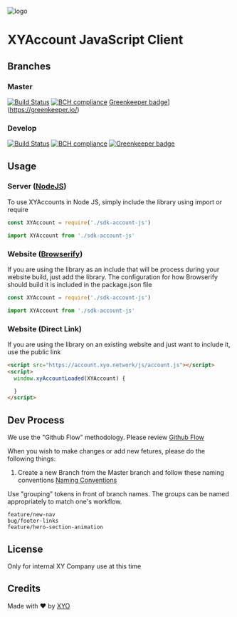 [logo]: https://www.xy.company/img/home/logo_xy.png "XYAccount"

![logo]

# XYAccount JavaScript Client

## Branches

### Master

[![Build Status](https://travis-ci.com/XYOracleNetwork/sdk-account-js.svg?token=A85R2pDnngMDyWoqeLUG&branch=master)](https://travis-ci.com/XYOracleNetwork/sdk-account-js)
[![BCH compliance](https://bettercodehub.com/edge/badge/XYOracleNetwork/sdk-account-js?branch=master&token=da3517ea47ce1e5d4a215cde849d5a3db2147265)](https://bettercodehub.com/results/XYOracleNetwork/sdk-account-js)
[Greenkeeper badge](https://badges.greenkeeper.io/XYOracleNetwork/sdk-account-js.svg)](https://greenkeeper.io/)

### Develop

[![Build Status](https://travis-ci.com/XYOracleNetwork/sdk-account-js.svg?token=A85R2pDnngMDyWoqeLUG&branch=develop)](https://travis-ci.com/XYOracleNetwork/sdk-account-js)
[![BCH compliance](https://bettercodehub.com/edge/badge/XYOracleNetwork/sdk-account-js?branch=develop&token=da3517ea47ce1e5d4a215cde849d5a3db2147265)](https://bettercodehub.com/results/XYOracleNetwork/sdk-account-js) [![Greenkeeper badge](https://badges.greenkeeper.io/XYOracleNetwork/sdk-account-js.svg)](https://greenkeeper.io/)

## Usage

### Server ([NodeJS](https://nodejs.org/en/))

To use XYAccounts in Node JS, simply include the library using import or require

```javascript
const XYAccount = require('./sdk-account-js')
```

```javascript
import XYAccount from './sdk-account-js'
```

### Website ([Browserify](http://browserify.org/))

If you are using the library as an include that will be process during your website build, just add the library.  The configuration for how Browserify should build it is included in the package.json file

```javascript
const XYAccount = require('./sdk-account-js')
```

```javascript
import XYAccount from './sdk-account-js'
```

### Website (Direct Link)

If you are using the library on an existing website and just want to include it, use the public link

```html
<script src="https://account.xyo.network/js/account.js"></script>
<script>
  window.xyAccountLoaded(XYAccount) {

  }
</script>
```

## Dev Process

We use the "Github Flow" methodology.
Please review [Github Flow](https://guides.github.com/introduction/flow/)

When you wish to make changes or add new fetures, please do the following things:

1. Create a new Branch from the Master branch and follow these naming conventions [Naming Conventions](https://github.com/chrisjlee/git-style-guide#short-well-defined-tokens)

Use "grouping" tokens in front of branch names. The groups can be named appropriately to match one's workflow.

```
feature/new-nav
bug/footer-links
feature/hero-section-animation
```

## License

Only for internal XY Company use at this time

## Credits

Made with ❤️
by [XYO](https://xyo.network)